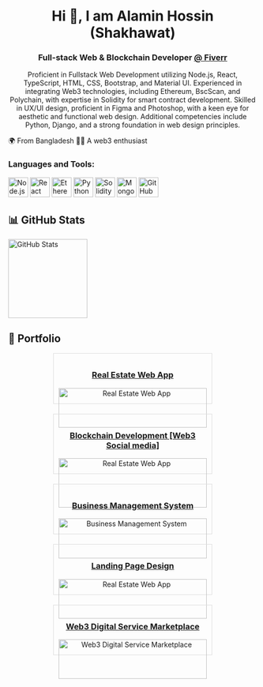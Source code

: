 <h1 align="center">Hi 👋, I am Alamin Hossin (Shakhawat) </h1>
<h3 align="center">Full-stack Web & Blockchain Developer <a href="https://fiverr.com">@ Fiverr</a></h3>

<p align="center">Proficient in Fullstack Web Development utilizing Node.js, React, TypeScript, HTML, CSS, Bootstrap,
    and Material UI. Experienced in integrating Web3 technologies, including Ethereum, BscScan, and Polychain, with
    expertise in Solidity for smart contract development. Skilled in UX/UI design, proficient in Figma and Photoshop,
    with a keen eye for aesthetic and functional web design. Additional competencies include Python, Django, and a
    strong foundation in web design principles.</p>

🌍 From Bangladesh
🏃‍♂️ A web3 enthusiast

<h3 align="left">Languages and Tools:</h3>
<p align="left">
    <img src="https://www.vectorlogo.zone/logos/nodejs/nodejs-icon.svg" alt="Node.js" width="40" height="40" />
    <img src="https://www.vectorlogo.zone/logos/reactjs/reactjs-icon.svg" alt="React" width="40" height="40" />
    <img src="https://github.com/Full-stack-Web-Dev-BD/Full-stack-Web-Dev-BD/assets/60449971/65a59c7a-bdc8-4085-a8cf-a010a896f35b"
        alt="Ethereum" width="40" height="40" />
    <img src="https://www.vectorlogo.zone/logos/python/python-icon.svg" alt="Python" width="40" height="40" />
    <img src="https://github.com/Full-stack-Web-Dev-BD/Full-stack-Web-Dev-BD/assets/60449971/005d29f6-b781-4b96-9104-5cb16a4fec91"
        alt="Solidity" width="40" height="40" />
    <img src="https://www.vectorlogo.zone/logos/mongodb/mongodb-icon.svg" alt="MongoDB" width="40" height="40" />
    <img src="https://www.vectorlogo.zone/logos/github/github-icon.svg" alt="GitHub" width="40" height="40" />
</p>

## 📊 GitHub Stats
<img src="https://github-readme-stats.vercel.app/api?username=Full-stack-Web-Dev-BD&show_icons=true&bg_color=ffea00&title_color=000000&text_color=000000&icon_color=ff0000&hide_border=true&count_private=true"
    alt="GitHub Stats" height="160" />


## 🚀 Portfolio
<div style="display: flex; flex-wrap: wrap; gap: 20px; justify-content: center;">
    <div style="width: 300px; border: 1px solid #ddd; padding: 10px; text-align: center;">
        <h3><a href="https://hously-landing.vercel.app/" target="_blank">Real Estate Web App</a></h3>
        <img src="https://www.devunicornlabs.com/assets/img/projects/1.png" alt="Real Estate Web App" width="100%" />
    </div>
    <div style="width: 300px; border: 1px solid #ddd; padding: 10px; text-align: center;">
        <h3><a href="https://nostr-pulschain-client.vercel.app/login" target="_blank">Blockchain Development [Web3 Social media]</a></h3>
         <img src="https://github.com/user-attachments/assets/bfbde272-10c9-474c-9b43-8d5a7994822c" alt="Real Estate Web App" width="100%" />
    </div>
    <div style="width: 300px; border: 1px solid #ddd; padding: 10px; text-align: center;">
        <h3><a href="https://blend-react.vercel.app/" target="_blank">Business Management System</a></h3>
        <img src="https://www.devunicornlabs.com/assets/img/projects/4.png" alt="Business Management System"
            width="100%" />
    </div>
        <div style="width: 300px; border: 1px solid #ddd; padding: 10px; text-align: center;">
        <h3><a href="https://unicktheme.com/zefxa/" target="_blank">Landing Page Design</a></h3>
             <img src="https://github.com/user-attachments/assets/22198c3b-763c-4bf4-b2ee-2f4f4cfa00e5" alt="Real Estate Web App" width="100%" />
    </div>
    <div style="width: 300px; border: 1px solid #ddd; padding: 10px; text-align: center;">
        <h3><a href="https://chaintusker.com/" target="_blank">Web3 Digital Service Marketplace</a></h3>
        <img src="https://www.devunicornlabs.com/assets/img/projects/5.png" alt="Web3 Digital Service Marketplace"
            width="100%" />
    </div>
</div>
